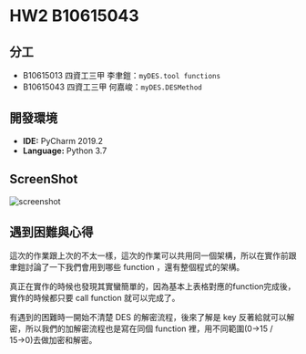 # HW2 B10615043

## 分工

* B10615013 四資工三甲 李聿鎧：`myDES.tool functions`
* B10615043 四資工三甲 何嘉峻：`myDES.DESMethod`

## 開發環境
+ **IDE:** PyCharm 2019.2
+ **Language:** Python 3.7

## ScreenShot
![screenshot](https://user-images.githubusercontent.com/4931242/67182439-c3e99f80-f411-11e9-9354-a025cdc800b2.png)

## 遇到困難與心得

這次的作業跟上次的不太一樣，這次的作業可以共用同一個架構，所以在實作前跟聿鎧討論了一下我們會用到哪些 function ，還有整個程式的架構。

真正在實作的時候也發現其實蠻簡單的，因為基本上表格對應的function完成後，實作的時候都只要 call function 就可以完成了。

有遇到的困難時一開始不清楚 DES 的解密流程，後來了解是 key 反著給就可以解密，所以我們的加解密流程也是寫在同個 function 裡，用不同範圍(0→15 / 15→0)去做加密和解密。
